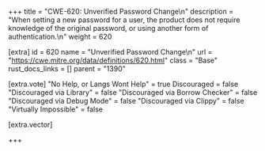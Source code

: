 +++
title = "CWE-620: Unverified Password Change\n"
description = "When setting a new password for a user, the product does not require knowledge of the original password, or using another form of authentication.\n"
weight = 620

[extra]
id = 620
name = "Unverified Password Change\n"
url = "https://cwe.mitre.org/data/definitions/620.html"
class = "Base"
rust_docs_links = []
parent = "1390"

[extra.vote]
"No Help, or Langs Wont Help" = true
Discouraged = false
"Discouraged via Library" = false
"Discouraged via Borrow Checker" = false
"Discouraged via Debug Mode" = false
"Discouraged via Clippy" = false
"Virtually Impossible" = false

[extra.vector]

+++